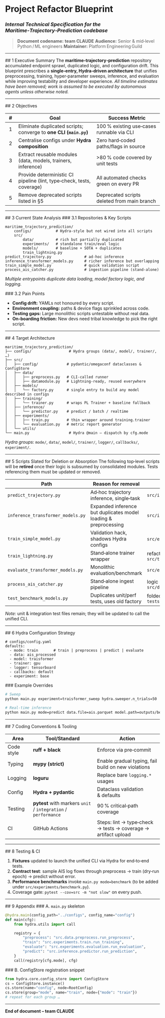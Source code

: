# Project Refactor Blueprint

### *Internal Technical Specification for the Maritime‑Trajectory‑Prediction codebase*

> **Document codename:** **team CLAUDE**
> **Audience:** Senior & mid‑level Python / ML engineers
> **Maintainer:** Platform Engineering Guild

---

\## 1 Executive Summary
The **maritime‑trajectory‑prediction** repository accumulated endpoint sprawl, duplicated logic, and configuration drift. This blueprint prescribes a **single‑entry, Hydra‑driven architecture** that unifies preprocessing, training, hyper‑parameter sweeps, inference, and evaluation while improving testability and developer experience.
*All timeline estimates have been removed; work is assumed to be executed by autonomous agents unless otherwise noted.*

---

\## 2 Objectives

|  #  | Goal                                                                  | Success Metric                              |
| --- | --------------------------------------------------------------------- | ------------------------------------------- |
|  1  | Eliminate duplicated scripts; converge to **one CLI (`main.py`)**     | 100 % existing use‑cases runnable via CLI   |
|  2  | Centralise configs under **Hydra composition**                        | Zero hard‑coded paths/flags in source       |
|  3  | Extract reusable modules (data, models, trainers, inference)          | >80 % code covered by unit tests            |
|  4  | Provide deterministic CI pipeline (lint, type‑check, tests, coverage) | All automated checks green on every PR      |
|  5  | Remove deprecated scripts listed in §5                                | Deprecated scripts deleted from main branch |

---

\## 3 Current State Analysis
\### 3.1 Repositories & Key Scripts

```
maritime_trajectory_prediction/
    configs/           # Hydra‑style but not wired into all scripts
    src/
        data/          # rich but partially duplicated
        experiments/   # standalone train/eval logic
        models/        # baseline + SOTA + duplicates
        train_lightning.py
predict_trajectory.py               # ad‑hoc inference
inference_transformer_models.py     # richer inference but overlapping
train_simple_model.py               # quick validation script
process_ais_catcher.py              # ingestion pipeline (stand‑alone)
```

*Multiple entrypoints duplicate data loading, model factory logic, and logging.*

\### 3.2 Pain Points

* **Config drift:** YAMLs not honoured by every script.
* **Environment coupling:** paths & device flags sprinkled across code.
* **Testing gaps:** Large monolithic scripts untestable without real data.
* **On‑boarding friction:** New devs need tribal knowledge to pick the right script.

---

\## 4 Target Architecture

```
maritime_trajectory_prediction/
├── configs/                 # Hydra groups (data/, model/, trainer/, …)
├── src/
│   ├── config/             # pydantic/omegaconf dataclasses & ConfigStore
│   ├── data/
│   │   ├── preprocess.py   # CLI‑called runner
│   │   ├── datamodule.py   # Lightning‑ready, reused everywhere
│   ├── models/
│   │   └── factory.py      # single entry to build any model described in configs
│   ├── training/
│   │   └── trainer.py      # wraps PL Trainer + baseline fallback
│   ├── inference/
│   │   └── predictor.py    # predict / batch / realtime
│   ├── experiments/
│   │   ├── train.py        # thin wrapper around training.trainer
│   │   └── evaluation.py   # metric report generator
│   └── utils/
└── main.py                  # Hydra @main – dispatch by cfg.mode
```

*Hydra groups*: `mode/`, `data/`, `model/`, `trainer/`, `logger/`, `callbacks/`, `experiment/`.

---

\## 5 Scripts Slated for Deletion or Absorption
The following top‑level scripts will be **retired** once their logic is subsumed by consolidated modules. Tests referencing them must be updated or removed.

| Path                              | Reason for removal                                              | New home                                           |
| --------------------------------- | --------------------------------------------------------------- | -------------------------------------------------- |
| `predict_trajectory.py`           | Ad‑hoc trajectory inference, single‑task                        | `src/inference/predictor.py`                       |
| `inference_transformer_models.py` | Expanded inference but duplicates model loading & preprocessing | `src/inference/predictor.py`                       |
| `train_simple_model.py`           | Validation hack, shadows Hydra configs                          | `src/experiments/train.py` test mode               |
| `train_lightning.py`              | Stand‑alone trainer wrapper                                     | refactored into `src/training/trainer.py`          |
| `evaluate_transformer_models.py`  | Monolithic evaluation/benchmark                                 | `src/experiments/evaluation.py`                    |
| `process_ais_catcher.py`          | Stand‑alone ingest pipeline                                     | logic moved to `src/data/preprocess.py`            |
| `test_benchmark_models.py`        | Duplicates unit/perf tests, uses old factory                    | folded into `tests/performance/test_benchmarks.py` |

*Note:* unit & integration test files remain; they will be updated to call the unified CLI.

---

\## 6 Hydra Configuration Strategy

```
# configs/config.yaml
defaults:
  - mode: train       # train | preprocess | predict | evaluate
  - data: ais_processed
  - model: traisformer
  - trainer: gpu
  - logger: tensorboard
  - callbacks: default
  - experiment: base
```

\### Example Overrides

```bash
# Sweep
python main.py experiment=traisformer_sweep hydra.sweeper.n_trials=50

# Real‑time inference
python main.py mode=predict data.file=ais.parquet model.path=outputs/best.pt predict.output=preds.csv
```

---

\## 7 Coding Conventions & Tooling

| Area       | Tool/Standard                                                  | Action                                                        |
| ---------- | -------------------------------------------------------------- | ------------------------------------------------------------- |
| Code style | **ruff + black**                                               | Enforce via pre‑commit                                        |
| Typing     | **mypy (strict)**                                              | Enable gradual typing, fail build on new violations           |
| Logging    | **loguru**                                                     | Replace bare `logging.*` usages                               |
| Config     | **Hydra + pydantic**                                           | Dataclass validation & defaults                               |
| Testing    | **pytest** with markers `unit` / `integration` / `performance` | 90 % critical‑path coverage                                   |
| CI         | GitHub Actions                                                 | Steps: lint → type‑check → tests → coverage → artifact upload |

---

\## 8 Testing & CI

1. **Fixtures** updated to launch the unified CLI via Hydra for end‑to‑end tests.
2. **Contract test**: sample AIS log flows through preprocess → train (dry‑run epoch) → predict without error.
3. **Performance benchmarks** invoke `main.py mode=benchmark` (to be added under `src/experiments/benchmark.py`).
4. Coverage gate: `pytest --cov=src -m "not slow"` on every push.

---

\## 9 Appendix
\### A. `main.py` skeleton

```python
@hydra.main(config_path="../configs", config_name="config")
def main(cfg):
    from hydra.utils import call

    registry = {
        "preprocess": "src.data.preprocess.run_preprocess",
        "train": "src.experiments.train.run_training",
        "evaluate": "src.experiments.evaluation.run_evaluation",
        "predict": "src.inference.predictor.run_prediction",
    }
    call(registry[cfg.mode], cfg)
```

\### B. ConfigStore registration snippet

```python
from hydra.core.config_store import ConfigStore
cs = ConfigStore.instance()
cs.store(name="config", node=RootConfig)
cs.store(group="mode", name="train", node={"mode": "train"})
# repeat for each group …
```

---

**End of document – team CLAUDE**
